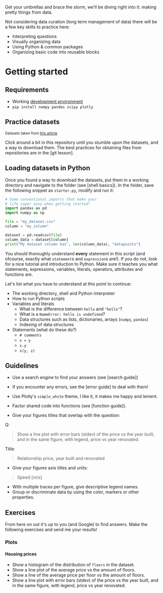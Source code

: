 Get your umbrellas and brace the storm, we'll be diving right into it: making pretty things from data.

Not considering data curation (long term management of data) there will be a few key skills to practice here:

* Interpreting questions
* Visually organizing data
* Using Python & common packages
* Organizing basic code into reusable blocks

# Getting started

## Requirements

* Working [development environment](https://github.com/dbbs-lab/student-umbrella/blob/main/development_environment.md)
* `pip install numpy pandas scipy plotly`

## Practice datasets

<sub><super>
  Datasets taken from [this article](
    https://towardsdatascience.com/all-the-datasets-you-need-to-practice-data-science-skills-and-make-a-great-portfolio-74f2eb53b38a
  )
</super></sub>

Click around a bit in this repository until you stumble upon the datasets, and a way to download them. 
The best practices for obtaining files from repositories are in the [git lesson].

## Loading datasets in Python

Once you found a way to download the datasets, put them in a working directory and navigate to the folder (see [shell basics]).
In the folder, save the following snippet as ``starter.py``, modify and run it:

```python
# Some conventional imports that make your
# life super easy when getting started!
import pandas as pd
import numpy as np

file = "my_dataset.csv"
column = "my_column"

dataset = pd.readcsv(file)
column_data = dataset[column]
print("My dataset column has", len(column_data), "datapoints")
```

You should thoroughly understand **every** statement in this script (and ofcourse, exactly what `statement`s and `expression`s are!).
If you do not, look for a nice tutorial and introduction to Python. Make sure it teaches you what statements, expressions,
variables, literals, operators, attributes and functions are.

Let's list what you have to understand at this point to continue:

* The working directory, shell and Python interpreter
* How to run Python scripts
* Variables and literals
  * What is the difference between `hello` and `"hello"`?
  * What is a `NameError: hello is undefined`?
  * Data structures such as lists, dictionaries, arrays (`numpy`, `pandas`)
  * Indexing of data structures
* Statements (what do these do?)
  * `# comments`
  * `x = y`
  * `x.y`
  * `x(y, z)`

## Guidelines

* Use a search engine to find your answers (see [search guide])
* If you encounter any errors, see the [error guide] to deal with them!
* Use Plotly's `simple_white` theme, I like it, it makes me happy and lenient.
* Factor shared code into functions (see [function guide]).

* Give your figures titles that overlap with the question:

Q:

> Show a line plot with error bars (stdev) of the price vs the year built, 
  and in the same figure, with legend, price vs year renovated.

Title:

> Relationship price, year built and renovated

* Give your figures axis titles and units:

> Speed [m/s]

* With multiple traces per figure, give descriptive legend names.
* Group or discriminate data by using the color, markers or other properties.

## Exercises

From here on out it's up to you (and Google) to find answers. Make the following
exercises and send me your results!

### Plots

#### Housing prices

* Show a histogram of the distribution of `floors` in the dataset.
* Show a line plot of the average price vs the amount of floors.
* Show a line of the average price per floor vs the amount of floors.
* Show a line plot with error bars (stdev) of the price vs the year built, 
  and in the same figure, with legend, price vs year renovated.
